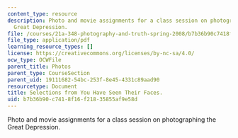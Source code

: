 ```yaml
---
content_type: resource
description: Photo and movie assignments for a class session on photographing the
  Great Depression.
file: /courses/21a-348-photography-and-truth-spring-2008/b7b36b90c7418f16f21835855af9e58d_MIT21A_348S08_faces.pdf
file_type: application/pdf
learning_resource_types: []
license: https://creativecommons.org/licenses/by-nc-sa/4.0/
ocw_type: OCWFile
parent_title: Photos
parent_type: CourseSection
parent_uid: 19111682-54bc-253f-8e45-4331c89aad90
resourcetype: Document
title: Selections from You Have Seen Their Faces.
uid: b7b36b90-c741-8f16-f218-35855af9e58d
---
```

Photo and movie assignments for a class session on photographing the Great Depression.